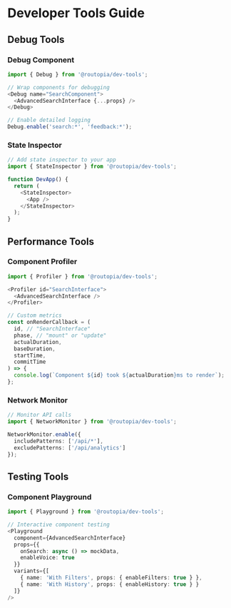 # Developer Tools Guide

## Debug Tools

### Debug Component
```typescript
import { Debug } from '@routopia/dev-tools';

// Wrap components for debugging
<Debug name="SearchComponent">
  <AdvancedSearchInterface {...props} />
</Debug>

// Enable detailed logging
Debug.enable('search:*', 'feedback:*');
```

### State Inspector
```typescript
// Add state inspector to your app
import { StateInspector } from '@routopia/dev-tools';

function DevApp() {
  return (
    <StateInspector>
      <App />
    </StateInspector>
  );
}
```

## Performance Tools

### Component Profiler
```typescript
import { Profiler } from '@routopia/dev-tools';

<Profiler id="SearchInterface">
  <AdvancedSearchInterface />
</Profiler>

// Custom metrics
const onRenderCallback = (
  id, // "SearchInterface"
  phase, // "mount" or "update"
  actualDuration,
  baseDuration,
  startTime,
  commitTime
) => {
  console.log(`Component ${id} took ${actualDuration}ms to render`);
};
```

### Network Monitor
```typescript
// Monitor API calls
import { NetworkMonitor } from '@routopia/dev-tools';

NetworkMonitor.enable({
  includePatterns: ['/api/*'],
  excludePatterns: ['/api/analytics']
});
```

## Testing Tools

### Component Playground
```typescript
import { Playground } from '@routopia/dev-tools';

// Interactive component testing
<Playground
  component={AdvancedSearchInterface}
  props={{
    onSearch: async () => mockData,
    enableVoice: true
  }}
  variants={[
    { name: 'With Filters', props: { enableFilters: true } },
    { name: 'With History', props: { enableHistory: true } }
  ]}
/>
``` 